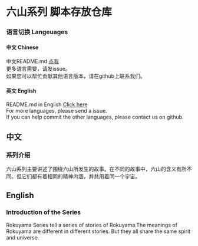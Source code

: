 
# 六山系列 脚本存放仓库
### 语言切换 Langeuages
#### 中文 Chinese
中文README.md [点我](#ChineseV)  
更多语言需要，请发issue。  
如果您可以帮忙贡献其他语言版本，请在github上联系我们。
#### 英文 English
README.md in English [Click here](#EnglishV)  
For more languages, please send a issue.  
If you can help commit the other languages, please contact us on github.  
<a id="ChineseV"></a>  
## 中文
### 系列介绍
六山系列主要讲述了围绕六山所发生的故事。在不同的故事中，六山的含义有所不同。但它们都有着相同的精神内涵，并共用着同一个宇宙。
<a id="EnglishV"></a>  
## English
### Introduction of the Series
Rokuyama Series tell a series of stories of Rokuyama.The meanings of Rokuyama are different in different stories. But they all share the same spirit and universe.